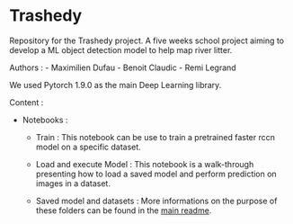 # Trashedy

Repository for the Trashedy project. A five weeks school project aiming to develop a ML object detection model to help map river litter.

Authors : - Maximilien Dufau
          - Benoit Claudic
          - Remi Legrand

We used Pytorch 1.9.0 as the main Deep Learning library.

Content :
* Notebooks :
  * Train : This notebook can be use to train a pretrained faster rccn model on a specific dataset.
  * Load and execute Model : This notebook is a walk-through presenting how to load a saved model and perform prediction on images in a dataset.

  * Saved model and datasets : More informations on the purpose of these folders can be found in the [main readme](https://github.com/Maxew42/ML).

